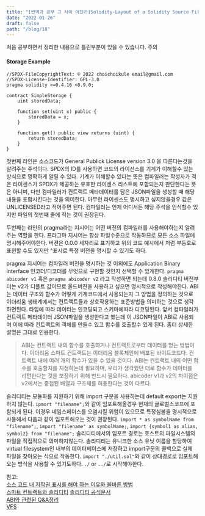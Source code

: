 ```yaml
---
title: "[번역과 공부 그 사이 어딘가]Solidity-Layout of a Solidity Source File"
date: "2022-01-26"
draft: false
path: "/blog/18"
---
```


처음 공부하면서 정리한 내용으로 틀린부분이 있을 수 있습니다. 주의

#### Storage Example
```
//SPDX-FileCopyrightText: © 2022 choichoikule email@gmail.com
//SPDX-License-Identifier: GPL-3.0
pragma solidity >=0.4.16 <0.9.0;

contract SimpleStorage {
    uint storedData;

    function set(uint x) public {
        storedData = x;
    }

    function get() public view returns (uint) {
        return storedData;
    }
}
```

첫번째 라인은 소스코드가 General Publick License version 3.0 을 따른다는것을 알려주는 주석이다.
SPDX의 ID를 사용하면 코드의 라이선스를 기계가 이해할수 있는 방식으로 명확하게 알릴 수 있다.
기계가 이해할수 있다는 뜻은 컴파일러는 작성자가 적은 라이센스가 SPDX가 제공하는 유효한 라이센스 리스트에 포함되는지 판단한다는 뜻은 아니며, 다만 컴파일러가 컨트랙트 메타데이터를 담은 JSON파일을 생성할 때 해당 내용을 포함시킨다는 것을 의미한다. 아무런 라이센스도 명시하고 싶지않을경우 값은 UNLICENSED라고 적어주면 된다.
컴파일러는 언제 어디서든 해당 주석을 인식할수 있지만 파일의 첫번째 줄에 적는 것이 권장된다.  
 
두번째는 라인의 pragma라는 지시어는 어떤 버전의 컴파일러를 사용해야하는지 알려주는 역할을 한다. 프라그마 지시어는 항상 파일수준으로 작동하므로 모든 소스 파일에 명시해주어야한다. 버젼은 0.0.0 세자리로 표기하고 위의 코드 예시에서 처럼 부등호로 표현할 수도 있지만 ^표시로 특정 버전을 명시할 수 있기도 하다.

pragma 지시어는 컴파일러 버전을 명시하는 것 이외에도 Application Binary Interface 인코더/디코더를 무엇으로 구현할 것인지 선택할 수 있게한다. ```pragma abicoder v1``` 혹은 ```pragma abicoder v2``` 라고 작성하면 되는데 0.8.0 솔리디티 버전부터는 v2가 디폴트 값이므로 올드버젼을 사용하고 싶으면 명시적으로 작성해야한다. ABI는 데이터 구조와 함수가 어떻게 기계코드에서 사용되는지 그 방법을 정의하는 것으로 이더리움 생태계에서는 컨트랙트들과 상호작용하는 표준방법을 의미하는 것으로 생각 하면된다. 타입에 따라 데이터는 인코딩되고 스키마에따라 디코딩된다. 앞서 컴파일러가 컨트랙트 메타데이터 JSON파일을 생성한다고 했는데 이 JSON파일이 ABI로 사용되며 이에 따라 컨트랙트의 객체를 만들수 있고 함수를 호출할수 있게 된다. 좀더 상세한 설명은 그대로 인용한다. 
> ABI는 컨트랙트 내의 함수를 호출하거나 컨트랙트로부터 데이터를 얻는 방법이다. 이더리움 스마트 컨트랙트는 이더리움 블록체인에 배포된 바이트코드다. 컨트랙트 내에 여러 개의 함수가 있을 수 있을 것이다. ABI는 컨트랙트 내의 어떤 함수를 호출할지를 지정하는데 필요하며, 우리가 생각했던 대로 함수가 데이터를 리턴한다는 것을 보장하기 위해 반드시 필요하다.
abicoder v1과 v2의 차이점은 v2에서는 중첩된 배열과 구조체를 허용한다는 것이 다르다. 

솔리디티는 모듈화를 지원하기 위해 import 구문을 사용하는데 default export는 지원하지 않는다. ``` ipmort "filename"; ```와 같이 임포트해올경우 현재의 글로벌스코프에 포함되게 된다. 이경우 네임스페이스를 오염시킬 위험이 있으므로 특정심볼을 명시적으로 사용해서 다음과 같이 임포트해오는 것이 권장된다. ```import * as symbolName from "filename";```, ```import "filename" as symbolName;```, ```import {symbol1 as alias, symbol2} from "filename";```
솔리디티에서의 임포트 경로는 호스트의 파일시스템의 파일을 직접적으로 의미하지않는다. 솔리디티는 유니크한 소스 유닛 이름을 할당하여 virtual filesystem인 내부의 데이터베이스에 저장하고 import구문의 콜백으로 실제 파일을 찾아오는 식으로 작동한다. ```import "./util.sol"```와 같이 상대경로로 임포트해오는 방식을 사용할 수 있기도하다. ```./``` or ```../```로 시작해야한다.

 참고:  
 [소스 코드 내 저작권 표시를 해야 하는 이유와 올바른 방법](https://devocean.sk.com/opensource/techBoardDetail.do?ID=159339)  
 [스마트 컨트랙트와 솔리디티](https://imeom.tistory.com/172?category=468763)
 [솔리디티 공식문서](https://docs.soliditylang.org/)  
 [ABI와 관련된 Q&A정리](https://medium.com/pocs/ethereum-abi%EC%99%80-%EA%B4%80%EB%A0%A8%EB%90%9C-q-a-%EC%A0%95%EB%A6%AC-40e639ee1a03)  
 [VFS](https://richong.tistory.com/197)